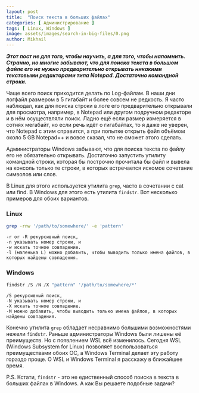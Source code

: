 ```yaml
---
layout: post
title:  "Поиск текста в больших файлах"
categories: [ Администрирование ]
tags: [ Linux, Windows ]
image: assets/images/search-in-big-files/0.png
author: Mikhail
---
```

***Этот пост не для того, чтобы научить, а для того, чтобы напомнить. Странно, но многие забывают, что для поиска текста в большом файле его не нужно предварительно открывать никакими текстовыми редакторами типа Notepad. Достаточно командной строки.***

Чаще всего поиск приходится делать по Log-файлам. В наши дни логфайл размером в 5 гигабайт и более совсем не редкость. Я часто наблюдал, как для поиска строки в логе его предварительно открывали для просмотра, например, в Notepad или другом подручном редакторе и в нём осуществляли поиск. Ладно ещё если размер измеряется в сотнях мегабайт, но если речь идёт о гигабайтах, то я даже не уверен, что Notepad с этим справится, а при попытке открыть файл объёмом около 5 GB Notepad++ и вовсе сказал, что не сможет этого сделать.

Администраторы Windows забывают, что для поиска текста по файлу его не обязательно открывать. Достаточно запустить утилиту командной строки, которая бы построчно прочитала бы файл и вывела на консоль только те строки, в которых встречается искомое сочетание символов или слов.

В Linux для этого используется утилита `grep`, часто в сочетании с cat или find. В Windows для этого есть утилита `findstr`. Вот несколько примеров для обоих вариантов.

### Linux
```bash
grep -rnw '/path/to/somewhere/' -e 'pattern'
```
    -r or -R рекурсивный поиск,
    -n указывать номер строки, и
    -w искать точное совпадение.
    -l (маленька L) можно добавить, чтобы выводить только имена файлов, в которых найдены совпадения.


### Windows
```powershell
findstr /S /N /X "pattern" '/path/to/somewhere/*'
```

    /S рекурсивный поиск,
    -N указывать номер строки, и
    -X искать точное совпадение.
    -M можно добавить, чтобы выводить только имена файлов, в которых найдены совпадения.

Конечно утилита `grep` обладает несравнимо большими возможностями нежели `findstr`. Раньше администраторы Windows были лишены её преимуществ. Но с появлением WSL всё изменилось. Сегодня WSL (Windows Subsystem for Linux) позволяет воспользоваться преимуществами обоих ОС, а Windows Terminal делает эту работу гораздо проще. О WSL и Windows Terminal я расскажу в ближайшее время.

P.S.
Кстати, `findstr` - это не едиственный способ поиска в текста в больших файлах в Windows. А как Вы решаете подобные задачи?